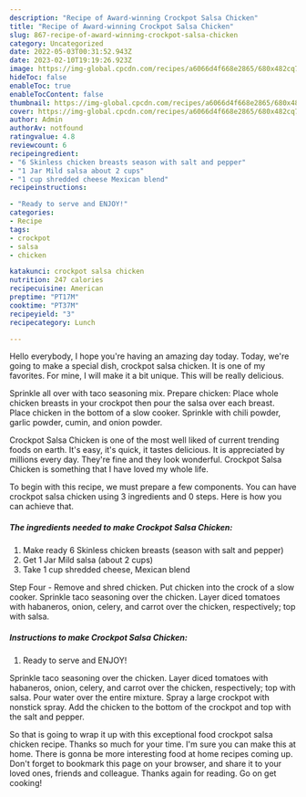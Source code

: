 ```yaml
---
description: "Recipe of Award-winning Crockpot Salsa Chicken"
title: "Recipe of Award-winning Crockpot Salsa Chicken"
slug: 867-recipe-of-award-winning-crockpot-salsa-chicken
category: Uncategorized
date: 2022-05-03T00:31:52.943Z
date: 2023-02-10T19:19:26.923Z
image: https://img-global.cpcdn.com/recipes/a6066d4f668e2865/680x482cq70/crockpot-salsa-chicken-recipe-main-photo.jpg
hideToc: false
enableToc: true
enableTocContent: false
thumbnail: https://img-global.cpcdn.com/recipes/a6066d4f668e2865/680x482cq70/crockpot-salsa-chicken-recipe-main-photo.jpg
cover: https://img-global.cpcdn.com/recipes/a6066d4f668e2865/680x482cq70/crockpot-salsa-chicken-recipe-main-photo.jpg
author: Admin
authorAv: notfound
ratingvalue: 4.8
reviewcount: 6
recipeingredient:
- "6 Skinless chicken breasts season with salt and pepper"
- "1 Jar Mild salsa about 2 cups"
- "1 cup shredded cheese Mexican blend"
recipeinstructions:

- "Ready to serve and ENJOY!"
categories:
- Recipe
tags:
- crockpot
- salsa
- chicken

katakunci: crockpot salsa chicken 
nutrition: 247 calories
recipecuisine: American
preptime: "PT17M"
cooktime: "PT37M"
recipeyield: "3"
recipecategory: Lunch

---
```



Hello everybody, I hope you're having an amazing day today. Today, we're going to make a special dish, crockpot salsa chicken. It is one of my favorites. For mine, I will make it a bit unique. This will be really delicious.

Sprinkle all over with taco seasoning mix. Prepare chicken: Place whole chicken breasts in your crockpot then pour the salsa over each breast. Place chicken in the bottom of a slow cooker. Sprinkle with chili powder, garlic powder, cumin, and onion powder.

Crockpot Salsa Chicken is one of the most well liked of current trending foods on earth. It's easy, it's quick, it tastes delicious. It is appreciated by millions every day. They're fine and they look wonderful. Crockpot Salsa Chicken is something that I have loved my whole life.


To begin with this recipe, we must prepare a few components. You can have crockpot salsa chicken using 3 ingredients and 0 steps. Here is how you can achieve that.

<!--inarticleads1-->

##### The ingredients needed to make Crockpot Salsa Chicken:

1. Make ready 6 Skinless chicken breasts (season with salt and pepper)
1. Get 1 Jar Mild salsa (about 2 cups)
1. Take 1 cup shredded cheese, Mexican blend


Step Four - Remove and shred chicken. Put chicken into the crock of a slow cooker. Sprinkle taco seasoning over the chicken. Layer diced tomatoes with habaneros, onion, celery, and carrot over the chicken, respectively; top with salsa. 

<!--inarticleads2-->

##### Instructions to make Crockpot Salsa Chicken:


1. Ready to serve and ENJOY!

Sprinkle taco seasoning over the chicken. Layer diced tomatoes with habaneros, onion, celery, and carrot over the chicken, respectively; top with salsa. Pour water over the entire mixture. Spray a large crockpot with nonstick spray. Add the chicken to the bottom of the crockpot and top with the salt and pepper. 

So that is going to wrap it up with this exceptional food crockpot salsa chicken recipe. Thanks so much for your time. I'm sure you can make this at home. There is gonna be more interesting food at home recipes coming up. Don't forget to bookmark this page on your browser, and share it to your loved ones, friends and colleague. Thanks again for reading. Go on get cooking!

